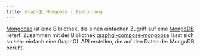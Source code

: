 ```yaml
---
title: GraphQL Mongoose - Einführung
---
```


[Mongoose](http://mongoosejs.com/) ist eine Bibliothek, die einen einfachen Zugriff auf eine [MongoDB](https://www.mongodb.com/) liefert. Zusammen mit der Bibliothek [graphql-compose-mongoose](https://github.com/nodkz/graphql-compose-mongoose) lässt sich so sehr einfach eine GraphQL API erstellen, die auf den Daten der MongoDB beruht.
